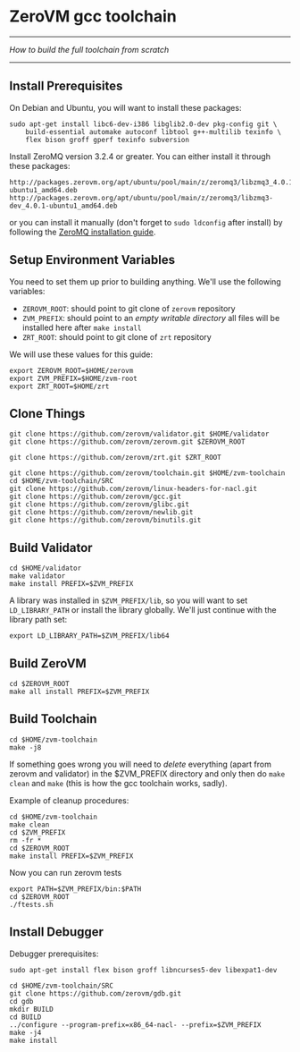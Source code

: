 ZeroVM gcc toolchain
=====
----
_How to build the full toolchain from scratch_

----

Install Prerequisites
---------------------

On Debian and Ubuntu, you will want to install these packages:

    sudo apt-get install libc6-dev-i386 libglib2.0-dev pkg-config git \
        build-essential automake autoconf libtool g++-multilib texinfo \
        flex bison groff gperf texinfo subversion

Install ZeroMQ version 3.2.4 or greater. You can either install it
through these packages:

    http://packages.zerovm.org/apt/ubuntu/pool/main/z/zeromq3/libzmq3_4.0.1-ubuntu1_amd64.deb
    http://packages.zerovm.org/apt/ubuntu/pool/main/z/zeromq3/libzmq3-dev_4.0.1-ubuntu1_amd64.deb

or you can install it manually (don't forget to `sudo ldconfig`
after install) by following the
[ZeroMQ installation guide](http://zeromq.org/area:download).

Setup Environment Variables
----------------------------

You need to set them up prior to building anything. We'll use the
following variables:

* `ZEROVM_ROOT`: should point to git clone of `zerovm` repository
* `ZVM_PREFIX`: should point to an *empty writable directory* all
    files will be installed here after `make install`
* `ZRT_ROOT`: should point to git clone of `zrt` repository

We will use these values for this guide:

    export ZEROVM_ROOT=$HOME/zerovm
    export ZVM_PREFIX=$HOME/zvm-root
    export ZRT_ROOT=$HOME/zrt

Clone Things
------------

    git clone https://github.com/zerovm/validator.git $HOME/validator
    git clone https://github.com/zerovm/zerovm.git $ZEROVM_ROOT

    git clone https://github.com/zerovm/zrt.git $ZRT_ROOT

    git clone https://github.com/zerovm/toolchain.git $HOME/zvm-toolchain
    cd $HOME/zvm-toolchain/SRC
    git clone https://github.com/zerovm/linux-headers-for-nacl.git
    git clone https://github.com/zerovm/gcc.git
    git clone https://github.com/zerovm/glibc.git
    git clone https://github.com/zerovm/newlib.git
    git clone https://github.com/zerovm/binutils.git

Build Validator
---------------

    cd $HOME/validator
    make validator
    make install PREFIX=$ZVM_PREFIX

A library was installed in `$ZVM_PREFIX/lib`, so you will want to set
`LD_LIBRARY_PATH` or install the library globally. We'll just continue
with the library path set:

    export LD_LIBRARY_PATH=$ZVM_PREFIX/lib64

Build ZeroVM
------------

    cd $ZEROVM_ROOT
    make all install PREFIX=$ZVM_PREFIX

Build Toolchain
---------------

    cd $HOME/zvm-toolchain
    make -j8

If something goes wrong you will need to *delete* everything
(apart from zerovm and validator) in the $ZVM_PREFIX directory and
only then do `make clean` and `make` (this is how the gcc
toolchain works, sadly).

Example of cleanup procedures:

    cd $HOME/zvm-toolchain
    make clean
    cd $ZVM_PREFIX
    rm -fr *
    cd $ZEROVM_ROOT
    make install PREFIX=$ZVM_PREFIX

Now you can run zerovm tests

    export PATH=$ZVM_PREFIX/bin:$PATH
    cd $ZEROVM_ROOT
    ./ftests.sh

Install Debugger
----------------

Debugger prerequisites:

    sudo apt-get install flex bison groff libncurses5-dev libexpat1-dev

    cd $HOME/zvm-toolchain/SRC
    git clone https://github.com/zerovm/gdb.git
    cd gdb
    mkdir BUILD
    cd BUILD
    ../configure --program-prefix=x86_64-nacl- --prefix=$ZVM_PREFIX
    make -j4
    make install
